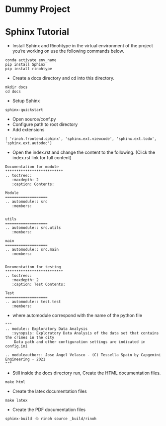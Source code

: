 # Dummy Project


# Sphinx Tutorial
*  Install Sphinx and Rinohtype in the virtual environment of the project you’re working on use the following commands below.
```
conda activate env_name
pip install Sphinx
pip install rinohtype
```
*  Create a docs directory and cd into this directory.
```
mkdir docs
cd docs
```
* Setup Sphinx
```
sphinx-quickstart
```
* Open source/conf.py
* Configure path to root directory
* Add extensions
```
[ 'rinoh.frontend.sphinx', 'sphinx.ext.viewcode', 'sphinx.ext.todo', 'sphinx.ext.autodoc']
```
* Open the index.rst and change the content to the following. (Click the index.rst  link for full content)
```
Documentation for module
**************************
.. toctree::
   :maxdepth: 2
   :caption: Contents:

Module
===================
.. automodule:: src
   :members:


utils
===================
.. automodule:: src.utils
   :members:

main
===================
.. automodule:: src.main
   :members:


Documentation for testing
**************************
.. toctree::
   :maxdepth: 2
   :caption: Test Contents:

Test
===================
.. automodule:: test.test
   :members:

```

* where automodule correspond with the name of the python file 
```
"""
.. module:: Exploratory Data Analysis
   :synopsis: Exploratory Data Analysis of the data set that contains the crimes in the city
    Data path and other configuration settings are indicated in config.ini

.. moduleauthor:: Jose Angel Velasco - (C) Tessella Spain by Capgemini Engineering - 2021
"""
```

* Still inside the docs directory run, Create the HTML documentation files.
```
make html
```
* Create the latex documentation files
```
make latex
```
* Create the PDF documentation files
```
sphinx-build -b rinoh source _build/rinoh
```